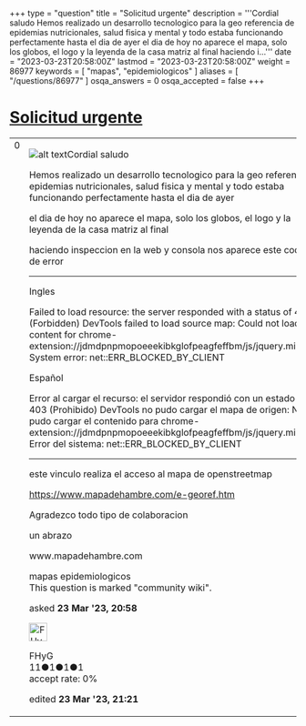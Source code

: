 +++
type = "question"
title = "Solicitud urgente"
description = '''Cordial saludo Hemos realizado un desarrollo tecnologico para la geo referencia de epidemias nutricionales, salud fisica y mental y todo estaba funcionando perfectamente hasta el dia de ayer el dia de hoy no aparece el mapa, solo los globos, el logo y la leyenda de la casa matriz al final haciendo i...'''
date = "2023-03-23T20:58:00Z"
lastmod = "2023-03-23T20:58:00Z"
weight = 86977
keywords = [ "mapas", "epidemiologicos" ]
aliases = [ "/questions/86977" ]
osqa_answers = 0
osqa_accepted = false
+++

<div class="headNormal">

# [Solicitud urgente](/questions/86977/solicitud-urgente)

</div>

<div id="main-body">

<div id="askform">

<table id="question-table" style="width:100%;">
<colgroup>
<col style="width: 50%" />
<col style="width: 50%" />
</colgroup>
<tbody>
<tr>
<td style="width: 30px; vertical-align: top"><div class="vote-buttons">
<span id="post-86977-upvote" class="ajax-command post-vote up" rel="nofollow" title="I like this post (click again to cancel)"> </span>
<div id="post-86977-score" class="post-score" title="current number of votes">
0
</div>
<span id="post-86977-downvote" class="ajax-command post-vote down" rel="nofollow" title="I dont like this post (click again to cancel)"> </span> <span id="favorite-mark" class="ajax-command favorite-mark" rel="nofollow" title="mark/unmark this question as favorite (click again to cancel)"> </span>
<div id="favorite-count" class="favorite-count">
&#10;</div>
</div></td>
<td><div id="item-right">
<div class="question-body">
<p><img src="https://help.openstreetmap.org/upfiles/mapa-error_0pWyUFb.png" alt="alt text" />Cordial saludo</p>
<p>Hemos realizado un desarrollo tecnologico para la geo referencia de epidemias nutricionales, salud fisica y mental y todo estaba funcionando perfectamente hasta el dia de ayer</p>
<p>el dia de hoy no aparece el mapa, solo los globos, el logo y la leyenda de la casa matriz al final</p>
<p>haciendo inspeccion en la web y consola nos aparece este codigo de error</p>
<hr />
<p>Ingles</p>
<p>Failed to load resource: the server responded with a status of 403 (Forbidden) DevTools failed to load source map: Could not load content for chrome-<span>extension://jdmdpnpmopoeeekibkglofpeagfeffbm/js/jquery.min.map:</span> System error: net::ERR_BLOCKED_BY_CLIENT</p>
<p>Español</p>
<p>Error al cargar el recurso: el servidor respondió con un estado de 403 (Prohibido) DevTools no pudo cargar el mapa de origen: No se pudo cargar el contenido para chrome-<span>extension://jdmdpnpmopoeeekibkglofpeagfeffbm/js/jquery.min.map:</span> Error del sistema: net::ERR_BLOCKED_BY_CLIENT</p>
<hr />
<p>este vinculo realiza el acceso al mapa de openstreetmap</p>
<p><a href="https://www.mapadehambre.com/e-georef.htm">https://www.mapadehambre.com/e-georef.htm</a></p>
<p>Agradezco todo tipo de colaboracion</p>
<p>un abrazo</p>
<p>www.mapadehambre.com</p>
</div>
<div id="question-tags" class="tags-container tags">
<span class="post-tag tag-link-mapas" rel="tag" title="see questions tagged &#39;mapas&#39;">mapas</span> <span class="post-tag tag-link-epidemiologicos" rel="tag" title="see questions tagged &#39;epidemiologicos&#39;">epidemiologicos</span>
</div>
<div id="question-controls" class="post-controls">
<div class="community-wiki">
This question is marked "community wiki".
</div>
</div>
<div class="post-update-info-container">
<div class="post-update-info post-update-info-user">
<p>asked <strong>23 Mar '23, 20:58</strong></p>
<img src="https://secure.gravatar.com/avatar/ddf3b92d23286efaf96a006b5aea2bfa?s=32&amp;d=identicon&amp;r=g" class="gravatar" width="32" height="32" alt="FHyG&#39;s gravatar image" />
<p><span>FHyG</span><br />
<span class="score" title="11 reputation points">11</span><span title="1 badges"><span class="badge1">●</span><span class="badgecount">1</span></span><span title="1 badges"><span class="silver">●</span><span class="badgecount">1</span></span><span title="1 badges"><span class="bronze">●</span><span class="badgecount">1</span></span><br />
<span class="accept_rate" title="Rate of the user&#39;s accepted answers">accept rate:</span> <span title="FHyG has no accepted answers">0%</span></p>
</img>
</div>
<div class="post-update-info post-update-info-edited">
<p><span> edited <strong>23 Mar '23, 21:21</strong> </span></p>
</div>
</div>
<div id="comments-container-86977" class="comments-container">
&#10;</div>
<div id="comment-tools-86977" class="comment-tools">
&#10;</div>
<div class="clear">
&#10;</div>
<div id="comment-86977-form-container" class="comment-form-container">
&#10;</div>
<div class="clear">
&#10;</div>
</div></td>
</tr>
</tbody>
</table>

</div>

</div>

